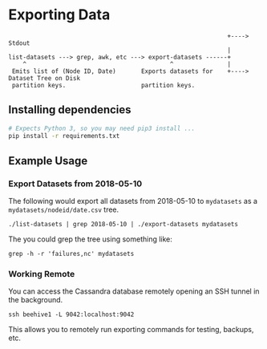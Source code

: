 <!--
waggle_topic=/beehive/data_archive
-->

# Exporting Data

```
                                                             +----> Stdout
                                                             |
list-datasets ---> grep, awk, etc ---> export-datasets ------+
    ^                                        ^               |
 Emits list of (Node ID, Date)       Exports datasets for    +----> Dataset Tree on Disk
 partition keys.                     partition keys.                  
```

## Installing dependencies

```sh
# Expects Python 3, so you may need pip3 install ...
pip install -r requirements.txt
```

## Example Usage

### Export Datasets from 2018-05-10

The following would export all datasets from 2018-05-10 to `mydatasets` as a
`mydatasets/nodeid/date.csv` tree.

```
./list-datasets | grep 2018-05-10 | ./export-datasets mydatasets
```

The you could grep the tree using something like:

```
grep -h -r 'failures,nc' mydatasets
```

### Working Remote

You can access the Cassandra database remotely opening an SSH tunnel in the
background.

```
ssh beehive1 -L 9042:localhost:9042
```

This allows you to remotely run exporting commands for testing, backups, etc.
